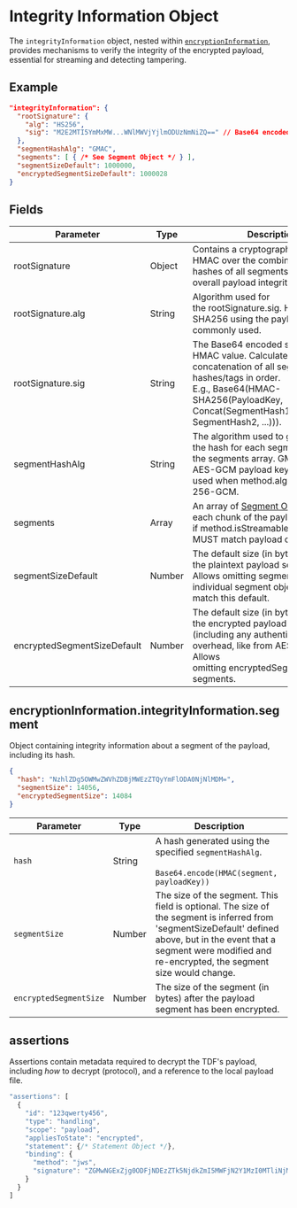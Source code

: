 # Integrity Information Object

The `integrityInformation` object, nested within [`encryptionInformation`](./encryption_information.md), provides mechanisms to verify the integrity of the encrypted payload, essential for streaming and detecting tampering.

## Example

```json
"integrityInformation": {
  "rootSignature": {
    "alg": "HS256",
    "sig": "M2E2MTI5YmMxMW...WNlMWVjYjlmODUzNmNiZQ==" // Base64 encoded signature
  },
  "segmentHashAlg": "GMAC",
  "segments": [ { /* See Segment Object */ } ],
  "segmentSizeDefault": 1000000,
  "encryptedSegmentSizeDefault": 1000028
}
```

## Fields

| Parameter                   | Type   | Description                                                                                                                                                                                        | Required? |
| --------------------------- | ------ | -------------------------------------------------------------------------------------------------------------------------------------------------------------------------------------------------- | --------- |
| rootSignature               | Object | Contains a cryptographic signature or HMAC over the combined integrity hashes of all segments, providing overall payload integrity.                                                                | Yes       |
| rootSignature.alg           | String | Algorithm used for the rootSignature.sig. HS256 (HMAC-SHA256 using the payload key) is commonly used.                                                                                              | Yes       |
| rootSignature.sig           | String | The Base64 encoded signature or HMAC value. Calculated over the concatenation of all segment hashes/tags in order. E.g., Base64(HMAC-SHA256(PayloadKey, Concat(SegmentHash1, SegmentHash2, ...))). | Yes       |
| segmentHashAlg              | String | The algorithm used to generate the hash for each segment in the segments array. GMAC (using the AES-GCM payload key) is commonly used when method.algorithm is AES-256-GCM.                        | Yes       |
| segments                    | Array  | An array of [Segment Objects](#encryptionInformation.integrityInformation.segment), one for each chunk of the payload if method.isStreamable is true. Order MUST match payload order.                 | Yes       |
| segmentSizeDefault          | Number | The default size (in bytes) of the plaintext payload segments. Allows omitting segmentSize in individual segment objects if they match this default.                                               | Yes       |
| encryptedSegmentSizeDefault | Number | The default size (in bytes) of the encrypted payload segments (including any authentication tag overhead, like from AES-GCM). Allows omitting encryptedSegmentSize in segments.                    |           |

## encryptionInformation.integrityInformation.segment

Object containing integrity information about a segment of the payload, including its hash.

```json
{
  "hash": "NzhlZDg5OWMwZWVhZDBjMWEzZTQyYmFlODA0NjNlMDM=",
  "segmentSize": 14056,
  "encryptedSegmentSize": 14084
}
```

|Parameter|Type|Description|
|---|---|---|
|`hash`|String|A hash generated using the specified `segmentHashAlg`.<br/><br/> `Base64.encode(HMAC(segment, payloadKey))`|
|`segmentSize`|Number|The size of the segment. This field is optional. The size of the segment is inferred from 'segmentSizeDefault' defined above, but in the event that a segment were modified and re-encrypted, the segment size would change.|
|`encryptedSegmentSize`|Number|The size of the segment (in bytes) after the payload segment has been encrypted.|

## assertions
Assertions contain metadata required to decrypt the TDF's payload, including _how_ to decrypt (protocol), and a reference to the local payload file.

```javascript
"assertions": [
  {
    "id": "123qwerty456",
    "type": "handling",
    "scope": "payload",
    "appliesToState": "encrypted",
    "statement": {/* Statement Object */},
    "binding": {
      "method": "jws",
      "signature": "ZGMwNGExZjg0ODFjNDEzZTk5NjdkZmI5MWFjN2Y1MzI0MTliNjM5MmRlMTlhYWM0NjNjN2VjYTVkOTJlODcwNA=="
    }
  }
]
```